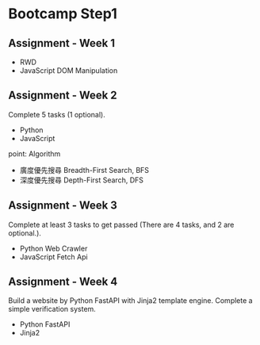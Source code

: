 # Bootcamp Step1
## Assignment - Week 1
- RWD 
- JavaScript DOM Manipulation

## Assignment - Week 2
Complete 5 tasks (1 optional).
- Python
- JavaScript

point: Algorithm
- 廣度優先搜尋 Breadth-First Search, BFS
- 深度優先搜尋 Depth-First Search, DFS

## Assignment - Week 3
Complete at least 3 tasks to get passed (There are 4 tasks, and 2 are optional.).
- Python Web Crawler
- JavaScript Fetch Api

## Assignment - Week 4
Build a website by Python FastAPI with Jinja2 template engine. Complete a simple verification system.
- Python FastAPI
- Jinja2

